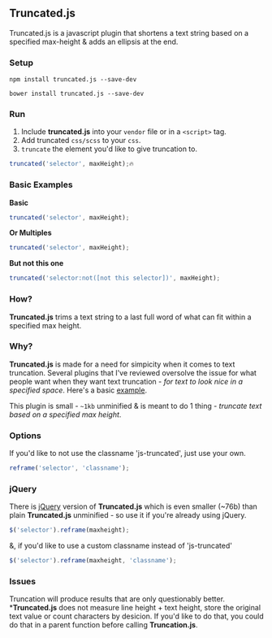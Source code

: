 ## Truncated.js

Truncated.js is a javascript plugin that shortens a text string based on a specified max-height & adds an ellipsis at the end.

### Setup

```terminal
npm install truncated.js --save-dev
```
```terminal
bower install truncated.js --save-dev
```

### Run

1. Include **truncated.js** into your `vendor` file or in a `<script>` tag.
2. Add truncated `css/scss`  to your `css`.
3. `truncate` the element you'd like to give truncation to. 

```javascript
truncated('selector', maxHeight);🔥
```

### Basic Examples

**Basic**
```javascript
truncated('selector', maxHeight);
```

**Or Multiples**
```javascript
truncated('selector', maxHeight);
```

**But not this one**
```javascript
truncated('selector:not([not this selector])', maxHeight);
```

### How?

**Truncated.js** trims a text string to a last full word of what can fit within a specified max height.

### Why?

**Truncated.js** is made for a need for simpicity when it comes to text truncation. Several plugins that I've reviewed oversolve the issue for what people want when they want text truncation - _for text to look nice in a specified space_. Here's a basic [example](http://codepen.io/yowainwright/pen/xEwNKJ).

This plugin is small - `~1kb` unminified & is meant to do 1 thing - _truncate text based on a specified max height_. 

### Options

If you'd like to not use the classname 'js-truncated', just use your own. 

```javascript
reframe('selector', 'classname');
```
### jQuery

There is [jQuery](https://jquery.com/) version of **Truncated.js** which is even smaller (~76b) than plain **Truncated.js** unminified - so use it if you're already using jQuery.

```javascript
$('selector').reframe(maxheight);
```
&, if you'd like to use a custom classname instead of 'js-truncated'

```javascript
$('selector').reframe(maxheight, 'classname');
```
### Issues

Truncation will produce results that are only questionably better. ***Truncated.js** does not measure line height + text height, store the original text value or count characters by desicion. If you'd like to do that, you could do that in a parent function before calling **Truncation.js**. 
